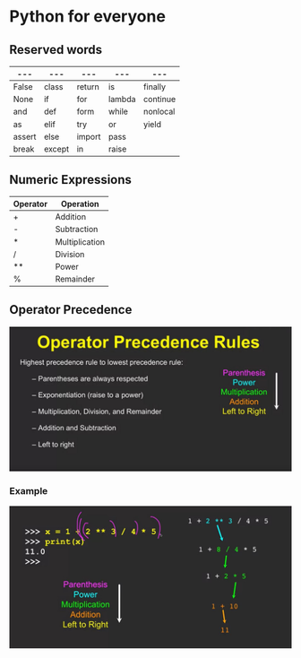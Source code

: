 # Python for everyone
## Reserved words
---  |   ---   |   ---    |    ---   |   ---  
---  |   ---   |   ---    |    ---   |   ---   
False |  class |  return | is  |    finally
None  |  if    |  for    | lambda | continue
and   |  def   |  form   | while  | nonlocal
as   |  elif   |  try   | or  | yield
assert   |  else   |  import   | pass
break   |  except   |  in   | raise
## Numeric Expressions
Operator  |   Operation
 ---  |   ---
 + | Addition
 - | Subtraction
 * | Multiplication
 / | Division
 ** | Power
 % | Remainder

## Operator Precedence
![image](operator_precedence.JPG)
### Example
![image](numeric_operator.JPG)